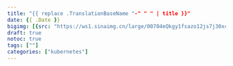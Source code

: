 ```yaml
---
title: "{{ replace .TranslationBaseName "-" " " | title }}"
date: {{ .Date }}
bigimg: [{src: "https://ws1.sinaimg.cn/large/00704eQkgy1fsazo12js7j30xc0c5auf.jpg", desc: "Flowers|Hangzhou|Apr 5,2018"}]
draft: true
notoc: true
tags: [""]
categories: ["kubernetes"]
---
```


